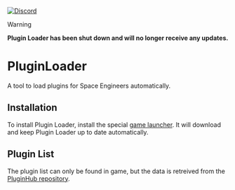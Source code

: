 [![Discord](https://img.shields.io/discord/816445932693487678)](https://discord.gg/VJGjzdgnjf)

> [!Warning]
> **Plugin Loader has been shut down and will no longer receive any updates.**

# PluginLoader
A tool to load plugins for Space Engineers automatically.

## Installation
To install Plugin Loader, install the special [game launcher](https://github.com/sepluginloader/SpaceEngineersLauncher). It will download and keep Plugin Loader up to date automatically.

## Plugin List
The plugin list can only be found in game, but the data is retreived from the [PluginHub repository](https://github.com/sepluginloader/PluginHub).
